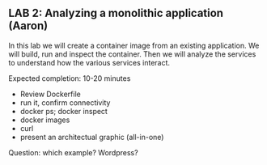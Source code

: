 ## LAB 2: Analyzing a monolithic application (Aaron)

In this lab we will create a container image from an existing application. We will build, run and inspect the container. Then we will analyze the services to understand how the various services interact. 

Expected completion: 10-20 minutes

* Review Dockerfile
* run it, confirm connectivity
* docker ps; docker inspect
* docker images
* curl 
* present an architectual graphic (all-in-one)

Question: which example? Wordpress?

